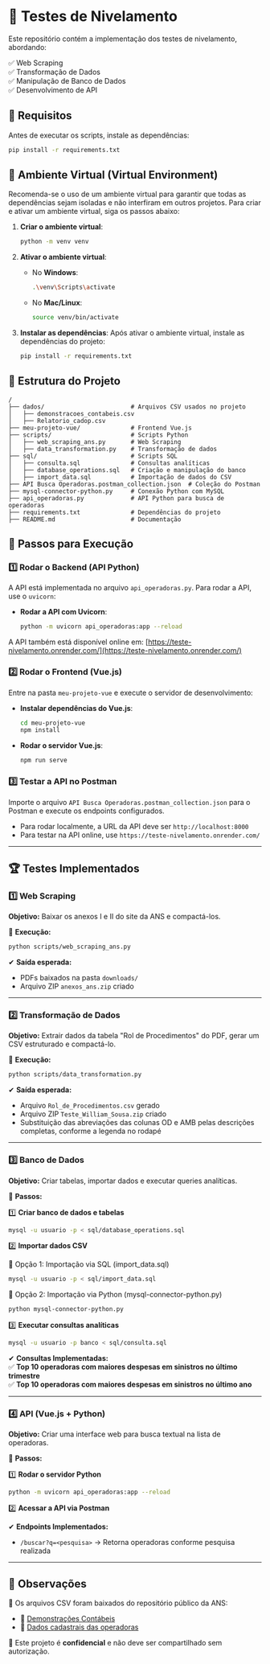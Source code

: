 # 📌 Testes de Nivelamento

Este repositório contém a implementação dos testes de nivelamento, abordando:

✅ Web Scraping  
✅ Transformação de Dados  
✅ Manipulação de Banco de Dados  
✅ Desenvolvimento de API  

## 🔧 Requisitos  

Antes de executar os scripts, instale as dependências:  

```bash
pip install -r requirements.txt
```  

## 🌱 Ambiente Virtual (Virtual Environment)

Recomenda-se o uso de um ambiente virtual para garantir que todas as dependências sejam isoladas e não interfiram em outros projetos. Para criar e ativar um ambiente virtual, siga os passos abaixo:

1. **Criar o ambiente virtual**:
   ```bash
   python -m venv venv
   ```

2. **Ativar o ambiente virtual**:
   - No **Windows**:
     ```bash
     .\venv\Scripts\activate
     ```
   - No **Mac/Linux**:
     ```bash
     source venv/bin/activate
     ```

3. **Instalar as dependências**:
   Após ativar o ambiente virtual, instale as dependências do projeto:
   ```bash
   pip install -r requirements.txt
   ```

## 🚀 Estrutura do Projeto

```
/
├── dados/                        # Arquivos CSV usados no projeto
│   ├── demonstracoes_contabeis.csv
│   ├── Relatorio_cadop.csv
├── meu-projeto-vue/              # Frontend Vue.js
├── scripts/                      # Scripts Python
│   ├── web_scraping_ans.py       # Web Scraping
│   ├── data_transformation.py    # Transformação de dados
├── sql/                          # Scripts SQL
│   ├── consulta.sql              # Consultas analíticas
│   ├── database_operations.sql   # Criação e manipulação do banco
│   ├── import_data.sql           # Importação de dados do CSV
├── API Busca Operadoras.postman_collection.json  # Coleção do Postman
├── mysql-connector-python.py     # Conexão Python com MySQL
├── api_operadoras.py             # API Python para busca de operadoras
├── requirements.txt              # Dependências do projeto
├── README.md                     # Documentação
```

## 📝 Passos para Execução

### 1️⃣ Rodar o Backend (API Python)

A API está implementada no arquivo `api_operadoras.py`. Para rodar a API, use o `uvicorn`:

- **Rodar a API com Uvicorn**:
  ```bash
  python -m uvicorn api_operadoras:app --reload
  ```

A API também está disponível online em: [https://teste-nivelamento.onrender.com/](https://teste-nivelamento.onrender.com/)

### 2️⃣ Rodar o Frontend (Vue.js)

Entre na pasta `meu-projeto-vue` e execute o servidor de desenvolvimento:

- **Instalar dependências do Vue.js**:
  ```bash
  cd meu-projeto-vue
  npm install
  ```

- **Rodar o servidor Vue.js**:
  ```bash
  npm run serve
  ```

### 3️⃣ Testar a API no Postman

Importe o arquivo `API Busca Operadoras.postman_collection.json` para o Postman e execute os endpoints configurados.

- Para rodar localmente, a URL da API deve ser `http://localhost:8000`
- Para testar na API online, use `https://teste-nivelamento.onrender.com/`

---

## 🏆 Testes Implementados  

### 1️⃣ Web Scraping  
**Objetivo:** Baixar os anexos I e II do site da ANS e compactá-los.  

📌 **Execução:**  
```bash
python scripts/web_scraping_ans.py
```  
✔ **Saída esperada:**  
- PDFs baixados na pasta `downloads/`  
- Arquivo ZIP `anexos_ans.zip` criado  

---

### 2️⃣ Transformação de Dados  
**Objetivo:** Extrair dados da tabela "Rol de Procedimentos" do PDF, gerar um CSV estruturado e compactá-lo.  

📌 **Execução:**  
```bash
python scripts/data_transformation.py
```  
✔ **Saída esperada:**  
- Arquivo `Rol_de_Procedimentos.csv` gerado  
- Arquivo ZIP `Teste_William_Sousa.zip` criado  
- Substituição das abreviações das colunas OD e AMB pelas descrições completas, conforme a legenda no rodapé

---

### 3️⃣ Banco de Dados  
**Objetivo:** Criar tabelas, importar dados e executar queries analíticas.  

📌 **Passos:**  

1️⃣ **Criar banco de dados e tabelas**  
```bash
mysql -u usuario -p < sql/database_operations.sql
```  

2️⃣ **Importar dados CSV**  

🔹 Opção 1: Importação via SQL (import_data.sql)  
```bash
mysql -u usuario -p < sql/import_data.sql
```  

🔹 Opção 2: Importação via Python (mysql-connector-python.py)  
```bash
python mysql-connector-python.py
```  

3️⃣ **Executar consultas analíticas**  
```bash
mysql -u usuario -p banco < sql/consulta.sql
```  

✔ **Consultas Implementadas:**  
✅ **Top 10 operadoras com maiores despesas em sinistros no último trimestre**  
✅ **Top 10 operadoras com maiores despesas em sinistros no último ano**  

---

### 4️⃣ API (Vue.js + Python)  
**Objetivo:** Criar uma interface web para busca textual na lista de operadoras.  

📌 **Passos:**  

1️⃣ **Rodar o servidor Python**  
```bash
python -m uvicorn api_operadoras:app --reload
```  

2️⃣ **Acessar a API via Postman**  

✔ **Endpoints Implementados:**  
- `/buscar?q=<pesquisa>` → Retorna operadoras conforme pesquisa realizada  

---

## 📝 Observações  

📌 Os arquivos CSV foram baixados do repositório público da ANS:  
- 📄 [Demonstrações Contábeis](https://dadosabertos.ans.gov.br/FTP/PDA/demonstracoes_contabeis/)  
- 📄 [Dados cadastrais das operadoras](https://dadosabertos.ans.gov.br/FTP/PDA/operadoras_de_plano_de_saude_ativas/)  

📌 Este projeto é **confidencial** e não deve ser compartilhado sem autorização.

